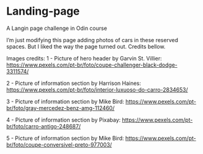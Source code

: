 # Landing-page
A Langin page challenge in Odin course

I’m just modifying this page adding photos of cars in these reserved spaces. But I liked the way the page turned out. Credits bellow.

Images credits:
1 - Picture of hero header by Garvin St. Villier: https://www.pexels.com/pt-br/foto/coupe-challenger-black-dodge-3311574/

2 - Picture of information section by Harrison Haines: https://www.pexels.com/pt-br/foto/interior-luxuoso-do-carro-2834653/

3 - Picture of information section by Mike Bird: https://www.pexels.com/pt-br/foto/gray-mercedez-benz-amg-112460/

4 - Picture of information section by Pixabay: https://www.pexels.com/pt-br/foto/carro-antigo-248687/

5 - Picture of information section by Mike Bird: https://www.pexels.com/pt-br/foto/coupe-conversivel-preto-977003/
